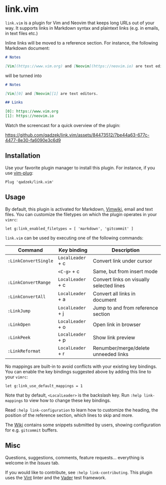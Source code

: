 # link.vim

`link.vim` is a plugin for Vim and Neovim that keeps long URLs out of your way.
It supports links in Markdown syntax and plaintext links (e.g. in emails, in
text files etc.)

Inline links will be moved to a reference section. For instance, the following
Markdown document:

```md
# Notes

[Vim](https://www.vim.org) and [Neovim](https://neovim.io) are text editors.
```

will be turned into

```md
# Notes

[Vim][0] and [Neovim][1] are text editors.

## Links

[0]: https://www.vim.org
[1]: https://neovim.io
```

Watch the screencast for a quick overview of the plugin:

https://github.com/qadzek/link.vim/assets/84473512/7be44a63-677c-4477-8e30-fa6090e3c6d9

## Installation

Use your favorite plugin manager to install this plugin. For instance, if you use [vim-plug][0]:

```vim
Plug 'qadzek/link.vim'
```

## Usage

By default, this plugin is activated for Markdown, [Vimwiki][1], email and text
files. You can customize the filetypes on which the plugin operates in your
`vimrc`:

```vim
let g:link_enabled_filetypes = [ 'markdown', 'gitcommit' ]
```

`link.vim` can be used by executing one of the following commands:

| Command              | Key binding       | Description                              |
|----------------------|-------------------|------------------------------------------|
| `:LinkConvertSingle` | `LocalLeader` + c | Convert link under cursor                |
|                      | `<C-g>` + c       | Same, but from insert mode               |
| `:LinkConvertRange`  | `LocalLeader` + c | Convert links on visually selected lines |
| `:LinkConvertAll`    | `LocalLeader` + a | Convert all links in document            |
| `:LinkJump`          | `LocalLeader` + j | Jump to and from reference section       |
| `:LinkOpen`          | `LocalLeader` + o | Open link in browser                     |
| `:LinkPeek`          | `LocalLeader` + p | Show link preview                        |
| `:LinkReformat`      | `LocalLeader` + r | Renumber/merge/delete unneeded links     |

No mappings are built-in to avoid conflicts with your existing key bindings.
You can enable the key bindings suggested above by adding this line to your
`vimrc`:

```vim
let g:link_use_default_mappings = 1
```

Note that by default, `<LocalLeader>` is the backslash key. Run `:help
link-mappings` to view how to change these key bindings.

Read `:help link-configuration` to learn how to customize the heading, the
position of the reference section, which lines to skip and more.

The [Wiki][2] contains some snippets submitted by users, showing configuration
for e.g. `gitcommit` buffers.

## Misc

Questions, suggestions, comments, feature requests... everything is welcome in
the _Issues_ tab.

If you would like to contribute, see `:help link-contributing`. This plugin uses
the [Vint][3] linter and the [Vader][4] test framework.

[0]: https://github.com/junegunn/vim-plug
[1]: https://github.com/vimwiki/vimwiki
[2]: https://github.com/qadzek/link.vim/wiki
[3]: https://github.com/Vimjas/vint
[4]: https://github.com/junegunn/vader.vim
